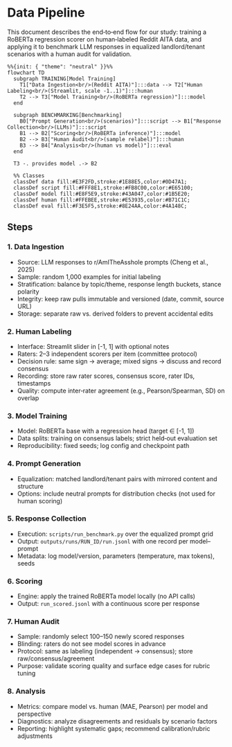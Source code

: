 # Data Pipeline

This document describes the end‑to‑end flow for our study: training a RoBERTa regression scorer on human‑labeled Reddit AITA data, and applying it to benchmark LLM responses in equalized landlord/tenant scenarios with a human audit for validation.

```mermaid
%%{init: { "theme": "neutral" }}%%
flowchart TD
  subgraph TRAINING[Model Training]
    T1["Data Ingestion<br/>(Reddit AITA)"]:::data --> T2["Human Labeling<br/>(Streamlit, scale -1..1)"]:::human
    T2 --> T3["Model Training<br/>(RoBERTa regression)"]:::model
  end

  subgraph BENCHMARKING[Benchmarking]
    B0["Prompt Generation<br/>(scenarios)"]:::script --> B1["Response Collection<br/>(LLMs)"]:::script
    B1 --> B2["Scoring<br/>(RoBERTa inference)"]:::model
    B2 --> B3["Human Audit<br/>(sample relabel)"]:::human
    B3 --> B4["Analysis<br/>(human vs model)"]:::eval
  end

  T3 -. provides model .-> B2

  %% Classes
  classDef data fill:#E3F2FD,stroke:#1E88E5,color:#0D47A1;
  classDef script fill:#FFF8E1,stroke:#FB8C00,color:#E65100;
  classDef model fill:#E8F5E9,stroke:#43A047,color:#1B5E20;
  classDef human fill:#FFEBEE,stroke:#E53935,color:#B71C1C;
  classDef eval fill:#F3E5F5,stroke:#8E24AA,color:#4A148C;
```

## Steps

### 1. Data Ingestion

- Source: LLM responses to r/AmITheAsshole prompts (Cheng et al., 2025)
- Sample: random 1,000 examples for initial labeling
- Stratification: balance by topic/theme, response length buckets, stance polarity
- Integrity: keep raw pulls immutable and versioned (date, commit, source URL)
- Storage: separate raw vs. derived folders to prevent accidental edits

### 2. Human Labeling

- Interface: Streamlit slider in [-1, 1] with optional notes
- Raters: 2–3 independent scorers per item (committee protocol)
- Decision rule: same sign → average; mixed signs → discuss and record consensus
- Recording: store raw rater scores, consensus score, rater IDs, timestamps
- Quality: compute inter‑rater agreement (e.g., Pearson/Spearman, SD) on overlap

### 3. Model Training

- Model: RoBERTa base with a regression head (target ∈ [-1, 1])
- Data splits: training on consensus labels; strict held‑out evaluation set
- Reproducibility: fixed seeds; log config and checkpoint path

### 4. Prompt Generation

- Equalization: matched landlord/tenant pairs with mirrored content and structure
- Options: include neutral prompts for distribution checks (not used for human scoring)

### 5. Response Collection

- Execution: `scripts/run_benchmark.py` over the equalized prompt grid
- Output: `outputs/runs/RUN_ID/run.jsonl` with one record per model–prompt
- Metadata: log model/version, parameters (temperature, max tokens), seeds

### 6. Scoring

- Engine: apply the trained RoBERTa model locally (no API calls)
- Output: `run_scored.jsonl` with a continuous score per response

### 7. Human Audit

- Sample: randomly select 100–150 newly scored responses
- Blinding: raters do not see model scores in advance
- Protocol: same as labeling (independent → consensus); store raw/consensus/agreement
- Purpose: validate scoring quality and surface edge cases for rubric tuning

### 8. Analysis

- Metrics: compare model vs. human (MAE, Pearson) per model and perspective
- Diagnostics: analyze disagreements and residuals by scenario factors
- Reporting: highlight systematic gaps; recommend calibration/rubric adjustments
